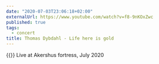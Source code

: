 ```yaml
---
date: "2020-07-03T23:06:18+02:00"
externalUrl: https://www.youtube.com/watch?v=f8-9nKOxZwc
published: true
tags:
  - concert
title: Thomas Dybdahl - Life here is gold
---
```


{{<youtube f8-9nKOxZwc>}}
Live at Akershus fortress, July 2020
